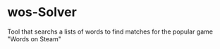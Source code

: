 # wos-Solver
Tool that searchs a lists of words to find matches for the popular game "Words on Steam"
